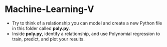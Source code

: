 # Machine-Learning-V

* Try to think of a relationship you can model and create a new Python file in this folder called **poly.py**.
* Inside **poly.py**, identify a relationship, and use Polynomial regression to train, predict, and plot your results.
